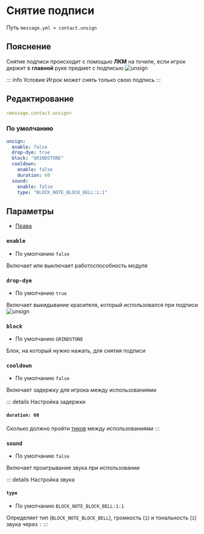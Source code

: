 # Снятие подписи
Путь `message.yml > contact.unsign`

## Пояснение
Снятие подписи происходит с помощью **ЛКМ** на точиле, если игрок держит в **главной** руке предмет с подписью
![unsign](/unsign.gif)

::: info Условие
Игрок может снять только свою подпись
:::

## Редактирование
```yaml
<message.contact.unsign>
```

### По умолчанию
```yaml
unsign:
  enable: false
  drop-dye: true
  block: "GRINDSTONE"
  cooldown:
    enable: false
    duration: 60
  sound:
    enable: false
    type: "BLOCK_NOTE_BLOCK_BELL:1:1"
```

## Параметры

- [Права](/ru/permission/message/contact/unsign/)

### `enable`
- По умолчанию `false`

Включает или выключает работоспособность модуля

### `drop-dye`
- По умолчанию `true`

Включает выкидывание красителя, который использовался при подписи
![unsign](/unsign.gif)

### `block`
- По умолчанию `GRINDSTONE`

Блок, на который нужно нажать, для снятия подписи

### `cooldown`
- По умолчанию `false`

Включает задержку для игрока между использованиями

::: details Настройка задержки
#### `duration: 60`

Сколько должно пройти [тиков](https://ru.minecraft.wiki/w/%D0%A2%D0%B0%D0%BA%D1%82) между использованиями
:::

### `sound`
- По умолчанию `false`

Включает проигрывание звука при использовании

::: details Настройка звука
#### `type`
- По умолчанию `BLOCK_NOTE_BLOCK_BELL:1:1`

Определяет тип (`BLOCK_NOTE_BLOCK_BELL`), громкость (`1`) и тональность (`1`) звука через `:`
:::
